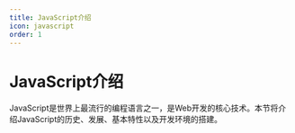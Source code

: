 ```yaml
---
title: JavaScript介绍
icon: javascript
order: 1
---
```


# JavaScript介绍

JavaScript是世界上最流行的编程语言之一，是Web开发的核心技术。本节将介绍JavaScript的历史、发展、基本特性以及开发环境的搭建。

